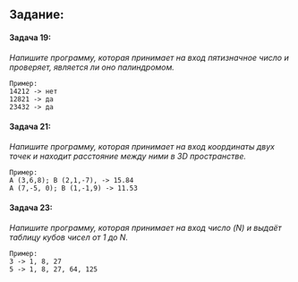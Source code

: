 ## Задание:

#### Задача 19:

_Напишите программу, которая принимает на вход пятизначное число и проверяет, является ли оно палиндромом._

```text
Пример:
14212 -> нет
12821 -> да
23432 -> да
```

#### Задача 21:

_Напишите программу, которая принимает на вход координаты двух точек и находит расстояние между ними в 3D пространстве._

```text
Пример:
A (3,6,8); B (2,1,-7), -> 15.84
A (7,-5, 0); B (1,-1,9) -> 11.53
```

#### Задача 23:

_Напишите программу, которая принимает на вход число (N) и выдаёт таблицу кубов чисел от 1 до N._

```text
Пример:
3 -> 1, 8, 27
5 -> 1, 8, 27, 64, 125
```
